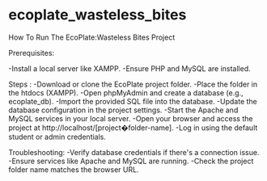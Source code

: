 # ecoplate_wasteless_bites
How To Run The EcoPlate:Wasteless Bites Project

Prerequisites:

-Install a local server like XAMPP.
-Ensure PHP and MySQL are installed.

Steps :
-Download or clone the EcoPlate project folder.
-Place the folder in the htdocs (XAMPP).
-Open phpMyAdmin and create a database (e.g., ecoplate_db).
-Import the provided SQL file into the database.
-Update the database configuration in the project settings.
-Start the Apache and MySQL services in your local server.
-Open your browser and access the project at http://localhost/[project�folder-name].
-Log in using the default student or admin credentials.

Troubleshooting:
-Verify database credentials if there's a connection issue. 
-Ensure services like Apache and MySQL are running.
-Check the project folder name matches the browser URL.
